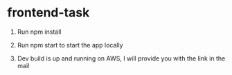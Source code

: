 # frontend-task

1. Run npm install

2. Run npm start to start the app locally

3. Dev build is up and running on AWS, I will provide you with the link in the mail
